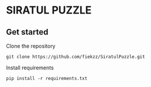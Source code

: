 # SIRATUL PUZZLE

## Get started

Clone the repository

```commandline
git clone https://github.com/fiekzz/SiratulPuzzle.git
```

Install requirements

```commandline
pip install -r requirements.txt
```
